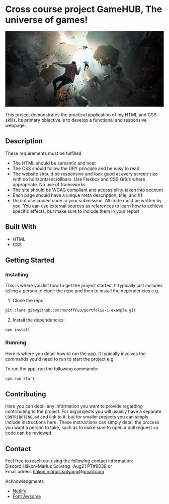 # Cross course project GameHUB, The universe of games!

![image](https://github.com/Noroff-FEU-Assignments/cross-course-project-hakon-marius/blob/main/Images/world-collapse-doomsday-scene-digital-painting.png)

This project demonstrates the practical application of my HTML and CSS skills. Its primary objective is to develop a functional and responsive webpage.

## Description

These requirements must be fulfilled

- The HTML should be semantic and neat
- The CSS should follow the DRY principle and be easy to read
- The website should be responsive and look good at every screen size with no horizontal scrollbars. Use Flexbox and CSS Grids where appropriate. No use of frameworks
- The site should be WCAG compliant and accessibility taken into account
- Each page should have a unique meta description, title, and h1
- Do not use copied code in your submission. All code must be written by you. You can use external sources as references to learn how to achieve specific effects, but make sure to include them in your report

## Built With
- HTML
- CSS

## Getting Started

### Installing

This is where you list how to get the project started. It typically just includes telling a person to clone the repo and then to install the dependencies e.g.

1. Clone the repo:

```bash
git clone git@github.com:NoroffFEU/portfolio-1-example.git
```

2. Install the dependencies:

```
npm install
```

### Running

Here is where you detail how to run the app. It typically involves the commands you'd need to run to start the project e.g.

To run the app, run the following commands:

```bash
npm run start
```

## Contributing

Here you can detail any information you want to provide regarding contributing to the project. For big projects you will usually have a separate `CONTRIBUTING.md` and link to it, but for smaller projects you can simply include instructions here. These instructions can simply detail the process you want a person to take, such as to make sure to open a pull request so code can be reviewed.

## Contact
Feel free to reach out using the following contact information:  
Discord Håkon-Marius Solvang -Aug21 PT#9038 or  
Email adress hakon.marius.solvang@gmail.com

Acknowledgments
* [Netlify](https://www.netlify.com/)
* [Font Awsome](https://fontawesome.com/)


